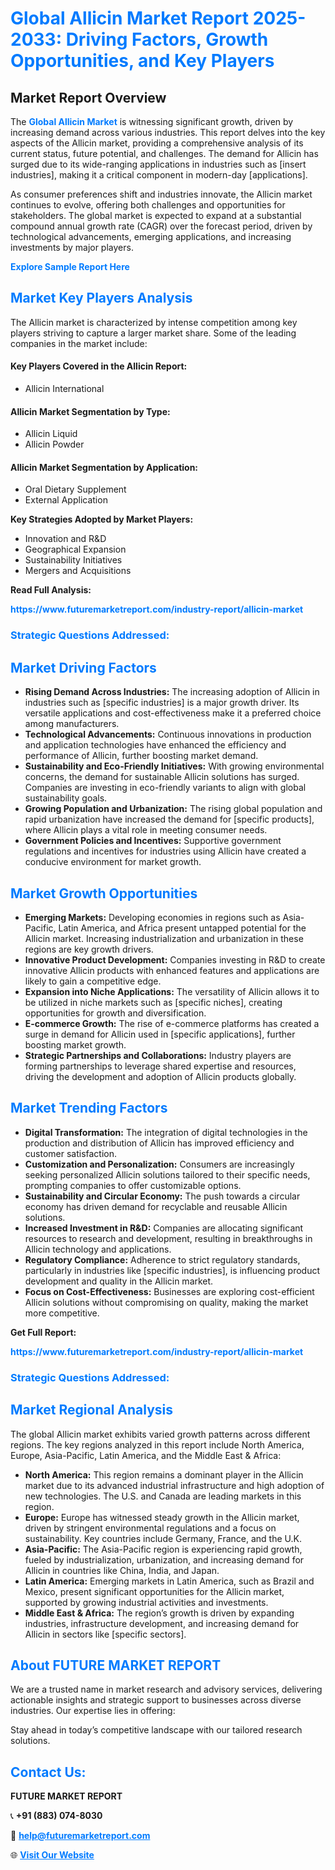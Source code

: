 <h1 style="color: #007BFF;">Global Allicin Market Report 2025-2033: Driving Factors, Growth Opportunities, and Key Players</h1>

<section id="overview">
<h2>Market Report Overview</h2>
<p>The <a href="https://www.futuremarketreport.com/industry-report/allicin-market" style="color: #007BFF; text-decoration: none;"><strong>Global Allicin Market</strong></a> is witnessing significant growth, driven by increasing demand across various industries. This report delves into the key aspects of the Allicin market, providing a comprehensive analysis of its current status, future potential, and challenges. The demand for Allicin has surged due to its wide-ranging applications in industries such as [insert industries], making it a critical component in modern-day [applications].</p>
<p>As consumer preferences shift and industries innovate, the Allicin market continues to evolve, offering both challenges and opportunities for stakeholders. The global market is expected to expand at a substantial compound annual growth rate (CAGR) over the forecast period, driven by technological advancements, emerging applications, and increasing investments by major players.</p>
</section>

<section id="overview">
<p><a href="https://www.futuremarketreport.com/request-sample/reportId=56420" style="color: #007BFF; text-decoration: none;"><strong>Explore Sample Report Here</strong></a></p>
</section>

<section id="key-players">
<h2 style="color: #007BFF;">Market Key Players Analysis</h2>
<p>The Allicin market is characterized by intense competition among key players striving to capture a larger market share. Some of the leading companies in the market include:</p>
<h4>Key Players Covered in the Allicin Report:</h4>
<ul><li>Allicin International</li></ul>
<h4>Allicin Market Segmentation by Type:</h4>
<ul><li>Allicin Liquid</li><li>Allicin Powder</li></ul>

<h4>Allicin Market Segmentation by Application:</h4>
<ul><li>Oral Dietary Supplement</li><li>External Application</li></ul>
<p><strong>Key Strategies Adopted by Market Players:</strong></p>
<ul>
<li>Innovation and R&D</li>
<li>Geographical Expansion</li>
<li>Sustainability Initiatives</li>
<li>Mergers and Acquisitions</li>
</ul>
</section>

<section>
<p><strong>Read Full Analysis: </strong></p><a href="https://www.futuremarketreport.com/industry-report/allicin-market" style="color: #007BFF; text-decoration: none;"><strong>https://www.futuremarketreport.com/industry-report/allicin-market</strong></a>
<h3 style="color: #007BFF;">Strategic Questions Addressed:</h3>
</section>

<section id="driving-factors">
<h2 style="color: #007BFF;">Market Driving Factors</h2>
<ul>
<li><strong>Rising Demand Across Industries:</strong> The increasing adoption of Allicin in industries such as [specific industries] is a major growth driver. Its versatile applications and cost-effectiveness make it a preferred choice among manufacturers.</li>
<li><strong>Technological Advancements:</strong> Continuous innovations in production and application technologies have enhanced the efficiency and performance of Allicin, further boosting market demand.</li>
<li><strong>Sustainability and Eco-Friendly Initiatives:</strong> With growing environmental concerns, the demand for sustainable Allicin solutions has surged. Companies are investing in eco-friendly variants to align with global sustainability goals.</li>
<li><strong>Growing Population and Urbanization:</strong> The rising global population and rapid urbanization have increased the demand for [specific products], where Allicin plays a vital role in meeting consumer needs.</li>
<li><strong>Government Policies and Incentives:</strong> Supportive government regulations and incentives for industries using Allicin have created a conducive environment for market growth.</li>
</ul>
</section>

<section id="growth-opportunities">
<h2 style="color: #007BFF;">Market Growth Opportunities</h2>
<ul>
<li><strong>Emerging Markets:</strong> Developing economies in regions such as Asia-Pacific, Latin America, and Africa present untapped potential for the Allicin market. Increasing industrialization and urbanization in these regions are key growth drivers.</li>
<li><strong>Innovative Product Development:</strong> Companies investing in R&D to create innovative Allicin products with enhanced features and applications are likely to gain a competitive edge.</li>
<li><strong>Expansion into Niche Applications:</strong> The versatility of Allicin allows it to be utilized in niche markets such as [specific niches], creating opportunities for growth and diversification.</li>
<li><strong>E-commerce Growth:</strong> The rise of e-commerce platforms has created a surge in demand for Allicin used in [specific applications], further boosting market growth.</li>
<li><strong>Strategic Partnerships and Collaborations:</strong> Industry players are forming partnerships to leverage shared expertise and resources, driving the development and adoption of Allicin products globally.</li>
</ul>
</section>

<section id="trending-factors">
<h2 style="color: #007BFF;">Market Trending Factors</h2>
<ul>
<li><strong>Digital Transformation:</strong> The integration of digital technologies in the production and distribution of Allicin has improved efficiency and customer satisfaction.</li>
<li><strong>Customization and Personalization:</strong> Consumers are increasingly seeking personalized Allicin solutions tailored to their specific needs, prompting companies to offer customizable options.</li>
<li><strong>Sustainability and Circular Economy:</strong> The push towards a circular economy has driven demand for recyclable and reusable Allicin solutions.</li>
<li><strong>Increased Investment in R&D:</strong> Companies are allocating significant resources to research and development, resulting in breakthroughs in Allicin technology and applications.</li>
<li><strong>Regulatory Compliance:</strong> Adherence to strict regulatory standards, particularly in industries like [specific industries], is influencing product development and quality in the Allicin market.</li>
<li><strong>Focus on Cost-Effectiveness:</strong> Businesses are exploring cost-efficient Allicin solutions without compromising on quality, making the market more competitive.</li>
</ul>
</section>

<section>
<p><strong>Get Full Report: </strong></p><a href="https://www.futuremarketreport.com/industry-report/allicin-market" style="color: #007BFF; text-decoration: none;"><strong>https://www.futuremarketreport.com/industry-report/allicin-market</strong></a>
<h3 style="color: #007BFF;">Strategic Questions Addressed:</h3>
</section>


<section id="regional-analysis">
<h2 style="color: #007BFF;">Market Regional Analysis</h2>
<p>The global Allicin market exhibits varied growth patterns across different regions. The key regions analyzed in this report include North America, Europe, Asia-Pacific, Latin America, and the Middle East & Africa:</p>
<ul>
<li><strong>North America:</strong> This region remains a dominant player in the Allicin market due to its advanced industrial infrastructure and high adoption of new technologies. The U.S. and Canada are leading markets in this region.</li>
<li><strong>Europe:</strong> Europe has witnessed steady growth in the Allicin market, driven by stringent environmental regulations and a focus on sustainability. Key countries include Germany, France, and the U.K.</li>
<li><strong>Asia-Pacific:</strong> The Asia-Pacific region is experiencing rapid growth, fueled by industrialization, urbanization, and increasing demand for Allicin in countries like China, India, and Japan.</li>
<li><strong>Latin America:</strong> Emerging markets in Latin America, such as Brazil and Mexico, present significant opportunities for the Allicin market, supported by growing industrial activities and investments.</li>
<li><strong>Middle East & Africa:</strong> The region’s growth is driven by expanding industries, infrastructure development, and increasing demand for Allicin in sectors like [specific sectors].</li>
</ul>
</section>

<footer>
<h2 style="color: #007BFF;">About FUTURE MARKET REPORT</h2>
<p>We are a trusted name in market research and advisory services, delivering actionable insights and strategic support to businesses across diverse industries. Our expertise lies in offering:</p>

<p>Stay ahead in today’s competitive landscape with our tailored research solutions.</p>

<h2 style="color: #007BFF;">Contact Us:</h2>
<p><strong>FUTURE MARKET REPORT</strong></p>
<p>📞 <strong>+91 (883) 074-8030</strong></p>
<p>📧 <strong><a href="mailto:help@futuremarketreport.com" style="color: #007BFF;">help@futuremarketreport.com</a></strong></p>
<p>🌐 <strong><a href="https://www.futuremarketreport.com/" style="color: #007BFF;">Visit Our Website</a></strong></p>
</footer>